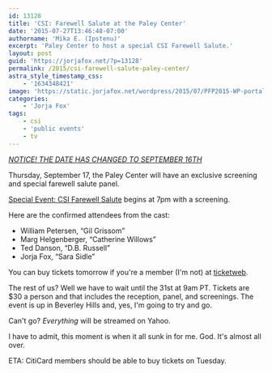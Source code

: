 ```yaml
---
id: 13128
title: 'CSI: Farewell Salute at the Paley Center'
date: '2015-07-27T13:46:48-07:00'
authorname: 'Mika E. (Ipstenu)'
excerpt: 'Paley Center to host a special CSI Farewell Salute.'
layout: post
guid: 'https://jorjafox.net/?p=13128'
permalink: /2015/csi-farewell-salute-paley-center/
astra_style_timestamp_css:
    - '1634348421'
image: 'https://static.jorjafox.net/wordpress/2015/07/PFP2015-WP-portal-BB-988x390-Jul27-9.png'
categories:
    - 'Jorja Fox'
tags:
    - csi
    - 'public events'
    - tv
---
```


_<a href="https://jorjafox.net/2015/paley-center-farewell-date-change/">NOTICE! THE DATE HAS CHANGED TO SEPTEMBER 16TH</a>_

Thursday, September 17, the Paley Center will have an exclusive screening and special farewell salute panel.

<a href="http://media.paleycenter.org/paleyfest-fall-tv-previews-2015">Special Event: CSI Farewell Salute</a> begins at 7pm with a screening.

Here are the confirmed attendees from the cast:

* William Petersen, “Gil Grissom”
* Marg Helgenberger, “Catherine Willows”
* Ted Danson, “D.B. Russell”
* Jorja Fox, “Sara Sidle”

You can buy tickets tomorrow if you're a member (I'm not) at <a href="http://www.ticketweb.com/t3/sale/SaleEventDetail?dispatch=loadSelectionData&eventId=6073505&pl=paley">ticketweb</a>.

The rest of us? Well we have to wait until the 31st at 9am PT. Tickets are $30 a person and that includes the reception, panel, and screenings. The event is up in Beverley Hills and, yes, I'm going to try and go.

Can't go? _Everything_ will be streamed on Yahoo.

I have to admit, this moment is when it all sunk in for me. God. It's almost all over.

ETA: CitiCard members should be able to buy tickets on Tuesday.
